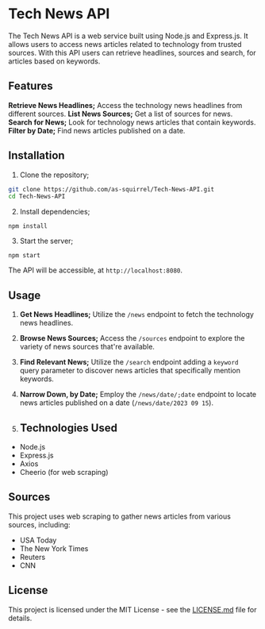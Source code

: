 # Tech News API

The Tech News API is a web service built using Node.js and Express.js. It allows users to access news articles related to technology from trusted sources. With this API users can retrieve headlines, sources and search, for articles based on keywords.

## Features

 **Retrieve News Headlines;** Access the technology news headlines from different sources.
 **List News Sources;** Get a list of sources for news.
 **Search for News;** Look for technology news articles that contain keywords.
 **Filter by Date;** Find news articles published on a date.

## Installation

1. Clone the repository;

  ```bash
  git clone https://github.com/as-squirrel/Tech-News-API.git
  cd Tech-News-API
  ```

2. Install dependencies;

  ```
  npm install
  ```

3. Start the server;

  ```
npm start
  ```

  The API will be accessible, at `http://localhost:8080`.

## Usage

1. **Get News Headlines;** Utilize the `/news` endpoint to fetch the technology news headlines.

2. **Browse News Sources;** Access the `/sources` endpoint to explore the variety of news sources that're available.

3. **Find Relevant News;** Utilize the `/search` endpoint adding a `keyword` query parameter to discover news articles that specifically mention keywords.

4. **Narrow Down, by Date;** Employ the `/news/date/;date` endpoint to locate news articles published on a date (`/news/date/2023 09 15`).

5. ## Technologies Used

- Node.js
- Express.js
- Axios
- Cheerio (for web scraping)

## Sources

This project uses web scraping to gather news articles from various sources, including:

- USA Today
- The New York Times
- Reuters
- CNN


## License

This project is licensed under the MIT License - see the [LICENSE.md](LICENSE.md) file for details.
